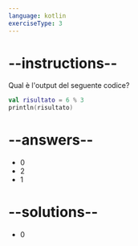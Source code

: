 ```yaml
---
language: kotlin
exerciseType: 3
---
```


# --instructions--

Qual è l'output del seguente codice?
```kotlin
val risultato = 6 % 3
println(risultato)
```

# --answers--

- 0
- 2
- 1

# --solutions--

- 0
